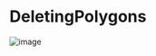# DeletingPolygons
![image](https://user-images.githubusercontent.com/90568044/205272851-82d29a5f-af69-4cf9-bcdd-bf4a472f491f.png)

